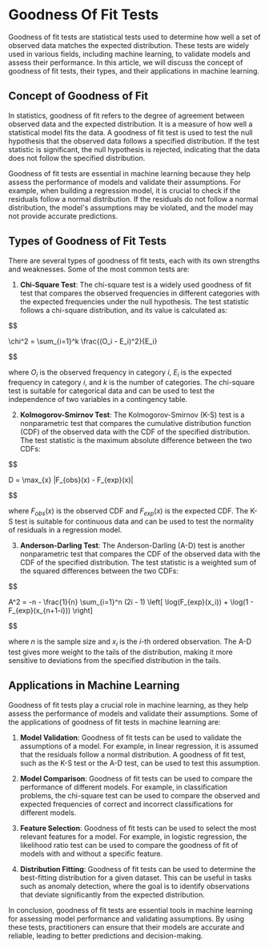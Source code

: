 # Goodness Of Fit Tests

Goodness of fit tests are statistical tests used to determine how well a set of observed data matches the expected distribution. These tests are widely used in various fields, including machine learning, to validate models and assess their performance. In this article, we will discuss the concept of goodness of fit tests, their types, and their applications in machine learning.

## Concept of Goodness of Fit

In statistics, goodness of fit refers to the degree of agreement between observed data and the expected distribution. It is a measure of how well a statistical model fits the data. A goodness of fit test is used to test the null hypothesis that the observed data follows a specified distribution. If the test statistic is significant, the null hypothesis is rejected, indicating that the data does not follow the specified distribution.

Goodness of fit tests are essential in machine learning because they help assess the performance of models and validate their assumptions. For example, when building a regression model, it is crucial to check if the residuals follow a normal distribution. If the residuals do not follow a normal distribution, the model's assumptions may be violated, and the model may not provide accurate predictions.

## Types of Goodness of Fit Tests

There are several types of goodness of fit tests, each with its own strengths and weaknesses. Some of the most common tests are:

1. **Chi-Square Test**: The chi-square test is a widely used goodness of fit test that compares the observed frequencies in different categories with the expected frequencies under the null hypothesis. The test statistic follows a chi-square distribution, and its value is calculated as:

   
$$

   \chi^2 = \sum_{i=1}^k \frac{(O_i - E_i)^2}{E_i}
   
$$


   where $O_i$ is the observed frequency in category $i$, $E_i$ is the expected frequency in category $i$, and $k$ is the number of categories. The chi-square test is suitable for categorical data and can be used to test the independence of two variables in a contingency table.

2. **Kolmogorov-Smirnov Test**: The Kolmogorov-Smirnov (K-S) test is a nonparametric test that compares the cumulative distribution function (CDF) of the observed data with the CDF of the specified distribution. The test statistic is the maximum absolute difference between the two CDFs:

   
$$

   D = \max_{x} |F_{obs}(x) - F_{exp}(x)|
   
$$


   where $F_{obs}(x)$ is the observed CDF and $F_{exp}(x)$ is the expected CDF. The K-S test is suitable for continuous data and can be used to test the normality of residuals in a regression model.

3. **Anderson-Darling Test**: The Anderson-Darling (A-D) test is another nonparametric test that compares the CDF of the observed data with the CDF of the specified distribution. The test statistic is a weighted sum of the squared differences between the two CDFs:

   
$$

   A^2 = -n - \frac{1}{n} \sum_{i=1}^n (2i - 1) \left[ \log(F_{exp}(x_i)) + \log(1 - F_{exp}(x_{n+1-i})) \right]
   
$$


   where $n$ is the sample size and $x_i$ is the $i$-th ordered observation. The A-D test gives more weight to the tails of the distribution, making it more sensitive to deviations from the specified distribution in the tails.

## Applications in Machine Learning

Goodness of fit tests play a crucial role in machine learning, as they help assess the performance of models and validate their assumptions. Some of the applications of goodness of fit tests in machine learning are:

1. **Model Validation**: Goodness of fit tests can be used to validate the assumptions of a model. For example, in linear regression, it is assumed that the residuals follow a normal distribution. A goodness of fit test, such as the K-S test or the A-D test, can be used to test this assumption.

2. **Model Comparison**: Goodness of fit tests can be used to compare the performance of different models. For example, in classification problems, the chi-square test can be used to compare the observed and expected frequencies of correct and incorrect classifications for different models.

3. **Feature Selection**: Goodness of fit tests can be used to select the most relevant features for a model. For example, in logistic regression, the likelihood ratio test can be used to compare the goodness of fit of models with and without a specific feature.

4. **Distribution Fitting**: Goodness of fit tests can be used to determine the best-fitting distribution for a given dataset. This can be useful in tasks such as anomaly detection, where the goal is to identify observations that deviate significantly from the expected distribution.

In conclusion, goodness of fit tests are essential tools in machine learning for assessing model performance and validating assumptions. By using these tests, practitioners can ensure that their models are accurate and reliable, leading to better predictions and decision-making.
